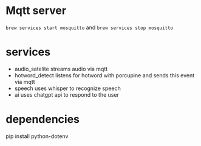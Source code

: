 # Mqtt server
`brew services start mosquitto`
and 
`brew services stop mosquitto`


# services
- audio_satelite streams audio via mqtt
- hotword_detect listens for hotword with porcupine and sends this event via mqtt
- speech uses whisper to recognize speech
- ai uses chatgpt api to respond to the user


# dependencies
pip install python-dotenv